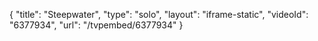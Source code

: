 {
    "title": "Steepwater",
    "type": "solo",
    "layout": "iframe-static",
    "videoId": "6377934",
    "url": "\/tvpembed\/6377934"
}